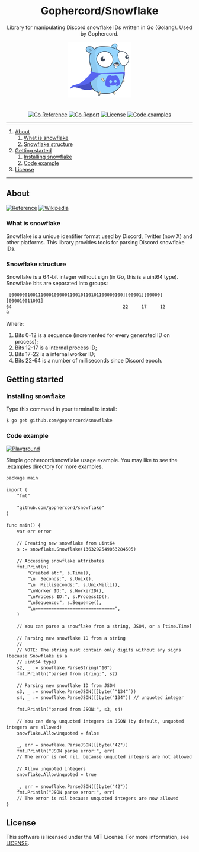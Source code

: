<div align="center">
<h1>Gophercord/Snowflake</h1>
<p>Library for manipulating Discord snowflake IDs written in Go (Golang). Used by Gophercord.</p>
<img width="169.7" height="150" style="padding-bottom: 20px;" src=".etc/pictures/gopher/gopher-with-discord-logo.png">

[![Go Reference](https://pkg.go.dev/badge/github.com/gophercord/snowflake.svg)](https://pkg.go.dev/github.com/gophercord/snowflake)
[![Go Report](https://goreportcard.com/badge/github.com/gophercord/snowflake)](https://goreportcard.com/report/github.com/gophercord/snowflake)
[![License](https://img.shields.io/badge/License-MIT-blue.svg)](https://github.com/gophercord/snowflake/blob/master/LICENSE)
[![Code examples](https://img.shields.io/badge/Code%20examples-grey.svg)](.examples)

</div>

---

1. [About](#about)
    1. [What is snowflake](#what-is-snowflake)
    2. [Snowflake structure](#snowflake-structure)
2. [Getting started](#getting-started)
    1. [Installing snowflake](#installing-snowflake)
    2. [Code example](#code-example)
3. [License](#license)

---

## About
[![Reference](https://img.shields.io/badge/Discord%20Developers-Reference-blue.svg?logo=discord)](https://discord.com/developers/docs/reference#snowflakes)
[![Wikipedia](https://img.shields.io/badge/Wikipedia-Snowflake%20ID-blue.svg?logo=wikipedia)](https://en.wikipedia.org/wiki/Snowflake_ID)

### What is snowflake
Snowflake is a unique identifier format used by Discord, Twitter (now X) and other platforms. This library provides tools for parsing Discord snowflake IDs.

### Snowflake structure
Snowflake is a 64-bit integer without sign (in Go, this is a uint64 type). Snowflake bits are separated into groups:
```
 [000000100111000100000110010110101100000100][00001][00000][000010011001]
64                                          22     17     12             0
```
Where:
1. Bits 0-12 is a sequence (incremented for every generated ID on process);
2. Bits 12-17 is a internal process ID;
3. Bits 17-22 is a internal worker ID;
4. Bits 22-64 is a number of milliseconds since Discord epoch.

## Getting started
### Installing snowflake
Type this command in your terminal to install:
```bash
$ go get github.com/gophercord/snowflake
```

### Code example
[![Playground](https://img.shields.io/badge/Try%20this%20code%20on-Go%20Playground-blue.svg)](https://go.dev/play/p/HsJ461Pf7Pn)

Simple gophercord/snowflake usage example. You may like to see the [.examples](.examples) directory for more examples.

```golang
package main

import (
	"fmt"

	"github.com/gophercord/snowflake"
)

func main() {
	var err error

	// Creating new snowflake from uint64
	s := snowflake.Snowflake(1363292549053284505)

	// Accessing snowflake attributes
	fmt.Println(
		"Created at:", s.Time(),
		"\n  Seconds:", s.Unix(),
		"\n  Milliseconds:", s.UnixMilli(),
		"\nWorker ID:", s.WorkerID(),
		"\nProcess ID:", s.ProcessID(),
		"\nSequence:", s.Sequence(),
		"\n==============================",
	)

	// You can parse a snowflake from a string, JSON, or a [time.Time]

	// Parsing new snowflake ID from a string
	//
	// NOTE: The string must contain only digits without any signs (because Snowflake is a
	// uint64 type)
	s2, _ := snowflake.ParseString("10")
	fmt.Println("parsed from string:", s2)

	// Parsing new snowflake ID from JSON
	s3, _ := snowflake.ParseJSON([]byte(`"134"`))
	s4, _ := snowflake.ParseJSON([]byte("134")) // unquoted integer

	fmt.Println("parsed from JSON:", s3, s4)

	// You can deny unquoted integers in JSON (by default, unquoted integers are allowed)
	snowflake.AllowUnquoted = false

	_, err = snowflake.ParseJSON([]byte("42"))
	fmt.Println("JSON parse error:", err)
	// The error is not nil, because unquoted integers are not allowed

	// Allow unquoted integers
	snowflake.AllowUnquoted = true

	_, err = snowflake.ParseJSON([]byte("42"))
	fmt.Println("JSON parse error:", err)
	// The error is nil because unquoted integers are now allowed
}
```

## License
This software is licensed under the MIT License. For more information, see [LICENSE](./LICENSE.md).
